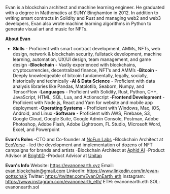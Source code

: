 Evan is a blockchain architect and machine learning engineer. He graduated with a degree in Mathematics at SUNY Binghamton in 2012. In addition to writing smart contracts in Solidity and Rust and managing web2 and web3 developers, Evan also wrote machine learning algorithms in Python to generate visual art and music for NFTs.

**About Evan**
- **Skills** - Proficient with smart contract development, AMMs, NFTs, web design, network & blockchain security,
fullstack development, machine learning, automation, UX/UI design, team management, and game design
-**Blockchain** - Vastly experienced with blockchains, cryptocurrencies, decentralized finance, NFT’s and AMM’s
-**Bitcoin** - Deeply knowledgeable of bitcoin fundamentally, legally, socially, historically and technically
-**AI & Data Science** - Proficient with data analysis libraries like Pandas, Matplotlib, Seaborn, Numpy, and TensorFlow
-**Languages** - Proficient with Solidity, Rust, Python, C++, JavaScript, HTML, SQL, Lua, and Actionscript
-**Frontend Development** - Proficient with Node.js, React and Yarn for website and mobile app deployment
-**Operating Systems** - Proficient with Windows, Mac, iOS, Android, and Linux
-**Software** - Proficient with AWS, Firebase, S3, Google Cloud, Google Suite, Google Admin Console, Postman, Adobe Photoshop, Adobe Flash, Adobe Lightroom, FL Studio, Microsoft Word, Excel, and Powerpoint

**Evan's Roles**
-CTO and Co-founder at [NoFun Labs](https://evanon.earth/nofunlabs)
-Blockchain Architect at [EcoVerse](https://ecoverse.io/) - led the development and implementation of dozens of NFT campaigns for brands and artists
-Blockchain Architect at [Aphid AI](https://aphid.com/leadership)
-Product Advisor at [BrightID](https://evanon.earth/brightid)
-Product Advisor at [Unitap](https://evanon.earth/unitap)

**Evan's Info**
Website: https://evanonearth.xyz
Email: evan.blockchain@gmail.com
LinkedIn: https://www.linkedin.com/in/evan-gottschalk
Twitter: https://twitter.com/EvanOnEarth_eth
Instagram: https://www.instagram.com/evanonearth_eth/
ETH: evanonearth.eth
SOL: evanonearth.sol
